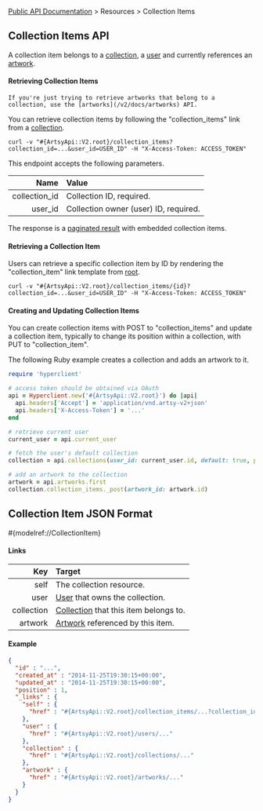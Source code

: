 [Public API Documentation](/v2) &gt; Resources &gt; Collection Items

## Collection Items API

A collection item belongs to a [collection](/v2/docs/collection), a [user](/v2/docs/users) and currently references an [artwork](/v2/docs/artworks).

#### Retrieving Collection Items

``` alert[info]
If you're just trying to retrieve artworks that belong to a collection, use the [artworks](/v2/docs/artworks) API.
```

You can retrieve collection items by following the "collection\_items" link from a [collection](/v2/docs/collections).

```
curl -v "#{ArtsyApi::V2.root}/collection_items?collection_id=...&user_id=USER_ID" -H "X-Access-Token: ACCESS_TOKEN"
```

This endpoint accepts the following parameters.

Name             | Value                                 |
----------------:|:--------------------------------------|
collection_id    | Collection ID, required.              |
user_id          | Collection owner (user) ID, required. |

The response is a [paginated result](/v2/docs/pagination) with embedded collection items.

#### Retrieving a Collection Item

Users can retrieve a specific collection item by ID by rendering the "collection\_item" link template from [root](#{ArtsyApi::V2.root}).

```
curl -v "#{ArtsyApi::V2.root}/collection_items/{id}?collection_id=...&user_id=USER_ID" -H "X-Access-Token: ACCESS_TOKEN"
```

#### Creating and Updating Collection Items

You can create collection items with POST to "collection\_items" and update a collection item, typically to change its position within a collection, with PUT to "collection\_item".

The following Ruby example creates a collection and adds an artwork to it.

```ruby
require 'hyperclient'

# access token should be obtained via OAuth
api = Hyperclient.new('#{ArtsyApi::V2.root}') do |api|
  api.headers['Accept'] = 'application/vnd.artsy-v2+json'
  api.headers['X-Access-Token'] = '...'
end

# retrieve current user
current_user = api.current_user

# fetch the user's default collection
collection = api.collections(user_id: current_user.id, default: true, private: true).first

# add an artwork to the collection
artwork = api.artworks.first
collection.collection_items._post(artwork_id: artwork.id)
```

## Collection Item JSON Format

#{modelref://CollectionItem}

#### Links

Key               | Target                                                             |
-----------------:|:-------------------------------------------------------------------|
self              | The collection resource.                                           |
user              | [User](/v2/docs/users) that owns the collection.                      |
collection        | [Collection](/v2/docs/collections) that this item belongs to.         |
artwork           | [Artwork](/v2/docs/artworks) referenced by this item.                 |

#### Example

``` json
{
  "id" : "...",
  "created_at" : "2014-11-25T19:30:15+00:00",
  "updated_at" : "2014-11-25T19:30:15+00:00",
  "position" : 1,
  "_links" : {
    "self" : {
      "href" : "#{ArtsyApi::V2.root}/collection_items/...?collection_id=...&user_id=..."
    },
    "user" : {
      "href" : "#{ArtsyApi::V2.root}/users/..."
    },
    "collection" : {
      "href" : "#{ArtsyApi::V2.root}/collections/..."
    },
    "artwork" : {
      "href" : "#{ArtsyApi::V2.root}/artworks/..."
    }
  }
}
```
